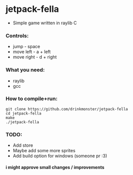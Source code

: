 # jetpack-fella
- Simple game written in raylib C
### Controls:
- jump - space
- move left - a + left
- move right - d + right 
### What you need:
- raylib
- gcc
### How to compile+run:
```
git clone https://github.com/drinkmonster/jetpack-fella
cd jetpack-fella
make
./jetpack-fella
```
### TODO:
- Add store
- Maybe add some more sprites
- Add build option for windows (someone pr :3)

#### i might approve small changes / improvements
